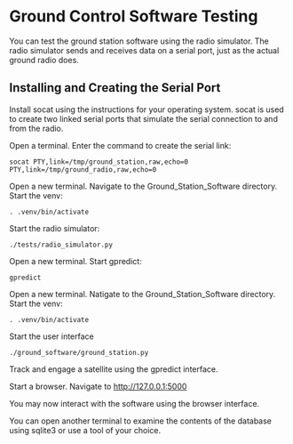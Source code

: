 # Ground Control Software Testing

You can test the ground station software using the radio simulator. The radio simulator sends and receives data on a serial port, just as the actual ground radio does.

## Installing and Creating the Serial Port

Install socat using the instructions for your operating system. socat is used to create two linked serial ports that simulate the serial connection to and from the radio. 

Open a terminal. Enter the command to create the serial link:

```socat PTY,link=/tmp/ground_station,raw,echo=0 PTY,link=/tmp/ground_radio,raw,echo=0```

Open a new terminal. Navigate to the Ground_Station_Software directory. Start the venv:

```. .venv/bin/activate```

Start the radio simulator:

```./tests/radio_simulator.py```

Open a new terminal. Start gpredict:

```gpredict```

Open a new terminal. Natigate to the Ground_Station_Software directory. Start the venv:

```. .venv/bin/activate```

Start the user interface

```./ground_software/ground_station.py```

Track and engage a satellite using the gpredict interface.

Start a browser. Navigate to http://127.0.0.1:5000

You may now interact with the software using the browser interface.

You can open another terminal to examine the contents of the database using sqlite3 or use a tool of your choice.